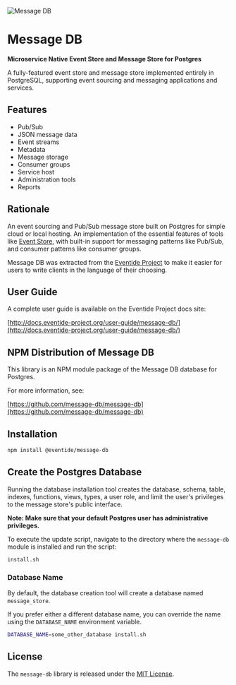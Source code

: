 ![Message DB](http://docs.eventide-project.org/message-db-logo-90x105.png)

# Message DB

**Microservice Native Event Store and Message Store for Postgres**

A fully-featured event store and message store implemented entirely in PostgreSQL, supporting event sourcing and messaging applications and services.

## Features

- Pub/Sub
- JSON message data
- Event streams
- Metadata
- Message storage
- Consumer groups
- Service host
- Administration tools
- Reports

## Rationale

An event sourcing and Pub/Sub message store built on Postgres for simple cloud or local hosting. An implementation of the essential features of tools like [Event Store](https://eventstore.org), with built-in support for messaging patterns like Pub/Sub, and consumer patterns like consumer groups.

Message DB was extracted from the [Eventide Project](http://docs.eventide-project.org) to make it easier for users to write clients in the language of their choosing.

## User Guide

A complete user guide is available on the Eventide Project docs site:

[http://docs.eventide-project.org/user-guide/message-db/](http://docs.eventide-project.org/user-guide/message-db/)

## NPM Distribution of Message DB

This library is an NPM module package of the Message DB database for Postgres.

For more information, see:

[https://github.com/message-db/message-db](https://github.com/message-db/message-db)

## Installation

``` bash
npm install @eventide/message-db
```

## Create the Postgres Database

Running the database installation tool creates the database, schema, table, indexes, functions, views, types, a user role, and limit the user's privileges to the message store's public interface.

**Note: Make sure that your default Postgres user has administrative privileges.**

To execute the update script, navigate to the directory where the `message-db` module is installed and run the script:

``` bash
install.sh
```

### Database Name

By default, the database creation tool will create a database named `message_store`.

If you prefer either a different database name, you can override the name using the `DATABASE_NAME` environment variable.

``` bash
DATABASE_NAME=some_other_database install.sh
```

## License

The `message-db` library is released under the [MIT License](https://github.com/message-db/npm-module/blob/master/MIT-License.txt).
